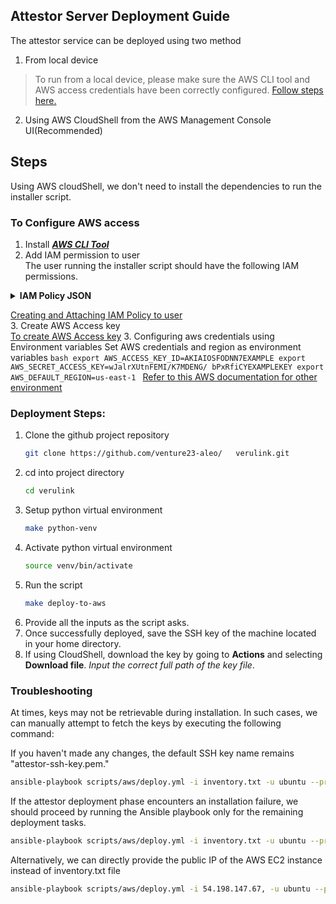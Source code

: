 ## Attestor Server Deployment Guide
The attestor service can be deployed using two method
1. From local device
> To run from a local device, please make sure the AWS CLI tool and AWS access credentials have been correctly configured. 
  [Follow steps here.](#to-configure-aws-access) 
2. Using AWS CloudShell from the AWS Management Console UI(Recommended)
## Steps

Using AWS cloudShell, we don't need to install the dependencies to run the installer script.

### To Configure AWS access
1. Install [_**AWS CLI Tool**_](https://docs.aws.amazon.com/cli/latest/userguide/getting-started-install.html)  
2. Add IAM permission to user  
The user running the installer script should have the following IAM permissions.
  <details>
  <summary><strong>IAM Policy JSON</strong></summary>

  ```json
  {
      "Version": "2012-10-17",
      "Statement": [
          {
              "Sid": "Statement1",
              "Effect": "Allow",
              "Action": [
                  "ec2:AssociateIamInstanceProfile"
              ],
              "Resource": "*"
          },
          {
              "Sid": "PolicyStatementToAllowUserToPassOneSpecificRole",
              "Effect": "Allow",
              "Action": [
                  "iam:PassRole"
              ],
              "Resource": "arn:aws:iam::714859998736:role/centralized-relay-kms"
          },
          {
              "Sid": "CentralizedRelayKmsPolicy",
              "Effect": "Allow",
              "Action": "kms:*",
              "Resource": "*"
          },
          {
              "Sid": "AllowViewAccountInfo",
              "Effect": "Allow",
              "Action": [
                  "iam:GetAccountPasswordPolicy",
                  "iam:GetAccountSummary"
              ],
              "Resource": "*"
          },
          {
              "Sid": "AllowManageOwnPasswords",
              "Effect": "Allow",
              "Action": [
                  "iam:ChangePassword",
                  "iam:GetUser"
              ],
              "Resource": "arn:aws:iam::*:user/${aws:username}"
          },
          {
              "Sid": "AllowManageOwnAccessKeys",
              "Effect": "Allow",
              "Action": [
                  "iam:CreateAccessKey",
                  "iam:DeleteAccessKey",
                  "iam:ListAccessKeys",
                  "iam:UpdateAccessKey",
                  "iam:GetAccessKeyLastUsed"
              ],
              "Resource": "arn:aws:iam::*:user/${aws:username}"
          },
          {
              "Sid": "AllowManageOwnSSHPublicKeys",
              "Effect": "Allow",
              "Action": [
                  "iam:DeleteSSHPublicKey",
                  "iam:GetSSHPublicKey",
                  "iam:ListSSHPublicKeys",
                  "iam:UpdateSSHPublicKey",
                  "iam:UploadSSHPublicKey"
              ],
              "Resource": "arn:aws:iam::*:user/${aws:username}"
          },
          {
              "Sid": "VisualEditor0",
              "Effect": "Allow",
              "Action": [
                  "iam:CreateInstanceProfile",
                  "iam:UpdateAssumeRolePolicy",
                  "iam:PutUserPermissionsBoundary",
                  "iam:AttachUserPolicy",
                  "iam:CreateRole",
                  "iam:AttachRolePolicy",
                  "iam:PutRolePolicy",
                  "iam:AddRoleToInstanceProfile",
                  "iam:CreateAccessKey",
                  "iam:CreatePolicy",
                  "iam:PassRole",
                  "iam:DetachRolePolicy",
                  "iam:AttachGroupPolicy",
                  "iam:PutUserPolicy",
                  "iam:DetachGroupPolicy",
                  "iam:CreatePolicyVersion",
                  "iam:DetachUserPolicy",
                  "iam:PutGroupPolicy",
                  "iam:SetDefaultPolicyVersion",
                  "cloudshell:*"
              ],
              "Resource": "*"
          },
          {
            "Effect": "Allow",
            "Action": "s3:ListAllMyBuckets",
            "Resource": "*"
        }
      ]
  }
  ```
</details>  

[Creating and Attaching IAM Policy to user](https://docs.aws.amazon.com/IAM/latest/UserGuide/tutorial_managed-policies.html)  
3. Create AWS Access key  
    [To create AWS Access key](https://docs.aws.amazon.com/IAM/latest/UserGuide/id_credentials_access-keys.html#Using_CreateAccessKey)
3. Configuring aws credentials using Environment variables
    Set AWS credentials and region as environment variables
    ```bash
    export AWS_ACCESS_KEY_ID=AKIAIOSFODNN7EXAMPLE
    export AWS_SECRET_ACCESS_KEY=wJalrXUtnFEMI/K7MDENG/ bPxRfiCYEXAMPLEKEY
    export AWS_DEFAULT_REGION=us-east-1
    ```
    [Refer to this AWS documentation for other environment](https://docs.aws.amazon.com/cli/latest/userguide/cli-configure-envvars.html#envvars-set)

### Deployment Steps:
1. Clone the github project repository
    ```bash
    git clone https://github.com/venture23-aleo/   verulink.git
    ```
2. cd into project directory 
   ```bash
   cd verulink
   ```
3. Setup python virtual environment
    ```bash
    make python-venv
    ```
2. Activate python virtual environment
    ```bash
    source venv/bin/activate
    ```
2. Run the script
    ```bash
    make deploy-to-aws
    ```
3. Provide all the inputs as the script asks.
4. Once successfully deployed, save the SSH key of the machine located in your home directory.
5. If using CloudShell, download the key by going to **Actions** and selecting **Download file**. _Input the correct full path of the key file_.

### Troubleshooting
At times, keys may not be retrievable during installation. In such cases, we can manually attempt to fetch the keys by executing the following command:

If you haven't made any changes, the default SSH key name remains "attestor-ssh-key.pem."
```bash
ansible-playbook scripts/aws/deploy.yml -i inventory.txt -u ubuntu --private-keys=<ssh_key_name> --tags debug,retrieve_secret

```

If the attestor deployment phase encounters an installation failure, we should proceed by running the Ansible playbook only for the remaining deployment tasks.

```bash
ansible-playbook scripts/aws/deploy.yml -i inventory.txt -u ubuntu --private-key=<ssh_key_name>
```
Alternatively, we can directly provide the public IP of the AWS EC2 instance instead of inventory.txt file
```bash
ansible-playbook scripts/aws/deploy.yml -i 54.198.147.67, -u ubuntu --private-key attestor-ssh-key.pem
```


